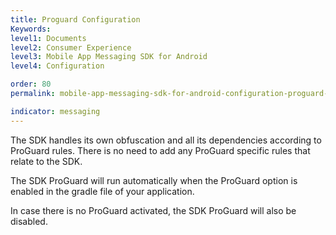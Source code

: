 ```yaml
---
title: Proguard Configuration
Keywords:
level1: Documents
level2: Consumer Experience
level3: Mobile App Messaging SDK for Android
level4: Configuration

order: 80
permalink: mobile-app-messaging-sdk-for-android-configuration-proguard-configuration.html

indicator: messaging
---
```


The SDK handles its own obfuscation and all its dependencies according to ProGuard rules. There is no need to add any ProGuard specific rules that relate to the SDK.

The SDK ProGuard will run automatically when the ProGuard option is enabled in the gradle file of your application.

In case there is no ProGuard activated, the SDK ProGuard will also be disabled.
